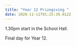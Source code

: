 ```yaml
---
title: "Year 12 Prizegiving "
date: 2020-11-11T01:25:39.012Z
---
```

1.30pm start in the School Hall. 

Final day for Year 12.